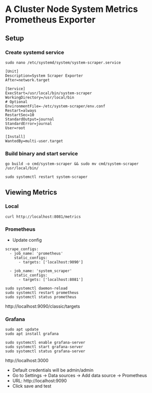 # A Cluster Node System Metrics Prometheus Exporter


## Setup
### Create systemd service
`sudo nano /etc/systemd/system/system-scraper.service`
```
[Unit]
Description=System Scraper Exporter
After=network.target

[Service]
ExecStart=/usr/local/bin/system-scraper
WorkingDirectory=/usr/local/bin
# Optional
EnvironmentFile=-/etc/system-scraper/env.conf
Restart=always
RestartSec=10
StandardOutput=journal
StandardError=journal
User=root

[Install]
WantedBy=multi-user.target
```

### Build binary and start service

`go build -o cmd/system-scraper && sudo mv cmd/system-scraper /usr/local/bin/`

`sudo systemctl restart system-scraper`


## Viewing Metrics
### Local
`curl http://localhost:8081/metrics`

### Prometheus
- Update config
```
scrape_configs:
  - job_name: 'prometheus'
    static_configs:
      - targets: ['localhost:9090']

  - job_name: 'system_scraper'
    static_configs:
      - targets: ['localhost:8081']
```

```
sudo systemctl daemon-reload
sudo systemctl restart prometheus
sudo systemctl status prometheus
```
http://localhost:9090/classic/targets


### Grafana

```
sudo apt update
sudo apt install grafana

sudo systemctl enable grafana-server
sudo systemctl start grafana-server
sudo systemctl status grafana-server
```
http://localhost:3000
- Default credentials will be admin/admin
- Go to Settings -> Data sources -> Add data source -> Prometheus
- URL: http://localhost:9090
- Click save and test

